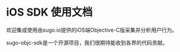 # iOS SDK 使用文档

欢迎集成使用由sugo.io提供的iOS端Objective-C版采集并分析用户行为。

sugo-objc-sdk是一个开源项目，我们很期待能收到各界的代码贡献。

